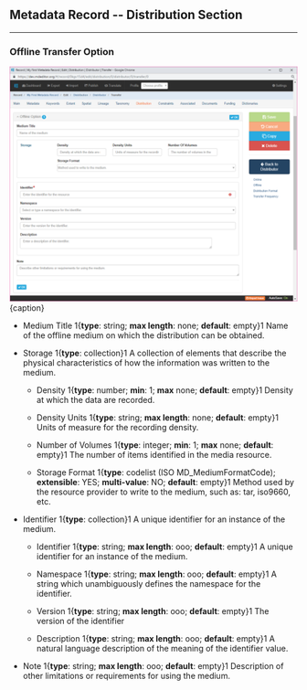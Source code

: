 ## Metadata Record -- Distribution Section
---
### Offline Transfer Option 

![Offline Transfer Option Edit Window](/assets/reference/edit-objects/metadata/distribution/transferOption-offline.png){caption}

* <span class="md-element">Medium Title</span> 1{**type**: string; **max length**: none; **default**: empty}1  Name of the offline medium on which the distribution can be obtained.  

* <span class="md-panel">Storage</span> 1{**type**: collection}1  A collection of elements that describe the physical characteristics of how the information was written to the medium.

  * <span class="md-element">Density</span>  1{**type**: number; **min**: 1; **max** none; **default**: empty}1  Density at which the data are recorded.
  
  * <span class="md-element">Density Units</span>  1{**type**: string; **max length**: none; **default**: empty}1  Units of measure for the recording density.
  
  * <span class="md-element">Number of Volumes</span>  1{**type**: integer; **min**: 1; **max** none; **default**: empty}1  The number of items identified in the media resource.
  
  * <span class="md-element">Storage Format</span>  1{**type**: codelist (ISO MD_MediumFormatCode); **extensible**: YES; **multi-value**: NO; **default**: empty}1  Method used by the resource provider to write to the medium, such as: tar, iso9660, etc.

* <span class="md-panel">Identifier</span> 1{**type**: collection}1  A unique identifier for an instance of the medium.  

  * <span class="md-element">Identifier</span> <i class="fa fa-asterisk required" title="Required"> </i> 1{**type**: string; **max length**: ooo; **default**: empty}1  A unique identifier for an instance of the medium.
  
  * <span class="md-element">Namespace</span> 1{**type**: string; **max length**: ooo; **default**: empty}1  A string which unambiguously defines the namespace for the identifier.
  
  * <span class="md-element">Version</span> 1{**type**: string; **max length**: ooo; **default**: empty}1  The version of the identifier
  
  * <span class="md-element">Description</span> 1{**type**: string; **max length**: ooo; **default**: empty}1  A natural language description of the meaning of the identifier value.

* <span class="md-element">Note</span> 1{**type**: string; **max length**: ooo; **default**: empty}1  Description of other limitations or requirements for using the medium.
